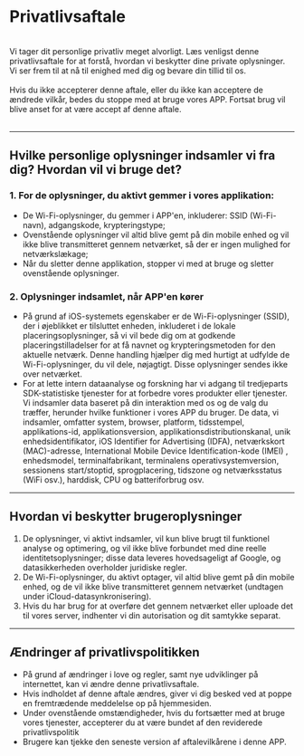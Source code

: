 # Privatlivsaftale
<br>
Vi tager dit personlige privatliv meget alvorligt. Læs venligst denne privatlivsaftale for at forstå, hvordan vi beskytter dine private oplysninger. Vi ser frem til at nå til enighed med dig og bevare din tillid til os.
<br><br>Hvis du ikke accepterer denne aftale, eller du ikke kan acceptere de ændrede vilkår, bedes du stoppe med at bruge vores APP. Fortsat brug vil blive anset for at være accept af denne aftale.
<br><br>

***

## Hvilke personlige oplysninger indsamler vi fra dig? Hvordan vil vi bruge det?
### 1. For de oplysninger, du aktivt gemmer i vores applikation:
   - De Wi-Fi-oplysninger, du gemmer i APP'en, inkluderer: SSID (Wi-Fi-navn), adgangskode, krypteringstype;
   - Ovenstående oplysninger vil altid blive gemt på din mobile enhed og vil ikke blive transmitteret gennem netværket, så der er ingen mulighed for netværkslækage;
   - Når du sletter denne applikation, stopper vi med at bruge og sletter ovenstående oplysninger.


### 2. Oplysninger indsamlet, når APP'en kører
   - På grund af iOS-systemets egenskaber er de Wi-Fi-oplysninger (SSID), der i øjeblikket er tilsluttet enheden, inkluderet i de lokale placeringsoplysninger, så vi vil bede dig om at godkende placeringstilladelser for at få navnet og krypteringsmetoden for den aktuelle netværk. Denne handling hjælper dig med hurtigt at udfylde de Wi-Fi-oplysninger, du vil dele, nøjagtigt. Disse oplysninger sendes ikke over netværket.
   - For at lette intern dataanalyse og forskning har vi adgang til tredjeparts SDK-statistiske tjenester for at forbedre vores produkter eller tjenester. Vi indsamler data baseret på din interaktion med os og de valg du træffer, herunder hvilke funktioner i vores APP du bruger. De data, vi indsamler, omfatter system, browser, platform, tidsstempel, applikations-id, applikationsversion, applikationsdistributionskanal, unik enhedsidentifikator, iOS Identifier for Advertising (IDFA), netværkskort (MAC)-adresse, International Mobile Device Identification-kode (IMEI) , enhedsmodel, terminalfabrikant, terminalens operativsystemversion, sessionens start/stoptid, sprogplacering, tidszone og netværksstatus (WiFi osv.), harddisk, CPU og batteriforbrug osv.

 

***
## Hvordan vi beskytter brugeroplysninger
   1. De oplysninger, vi aktivt indsamler, vil kun blive brugt til funktionel analyse og optimering, og vil ikke blive forbundet med dine reelle identitetsoplysninger; disse data leveres hovedsageligt af Google, og datasikkerheden overholder juridiske regler.
   2. De Wi-Fi-oplysninger, du aktivt optager, vil altid blive gemt på din mobile enhed, og de vil ikke blive transmitteret gennem netværket (undtagen under iCloud-datasynkronisering).
   3. Hvis du har brug for at overføre det gennem netværket eller uploade det til vores server, indhenter vi din autorisation og dit samtykke separat.
***

## Ændringer af privatlivspolitikken
   - På grund af ændringer i love og regler, samt nye udviklinger på internettet, kan vi ændre denne privatlivsaftale.
   - Hvis indholdet af denne aftale ændres, giver vi dig besked ved at poppe en fremtrædende meddelelse op på hjemmesiden.
   - Under ovenstående omstændigheder, hvis du fortsætter med at bruge vores tjenester, accepterer du at være bundet af den reviderede privatlivspolitik
   - Brugere kan tjekke den seneste version af aftalevilkårene i denne APP.
